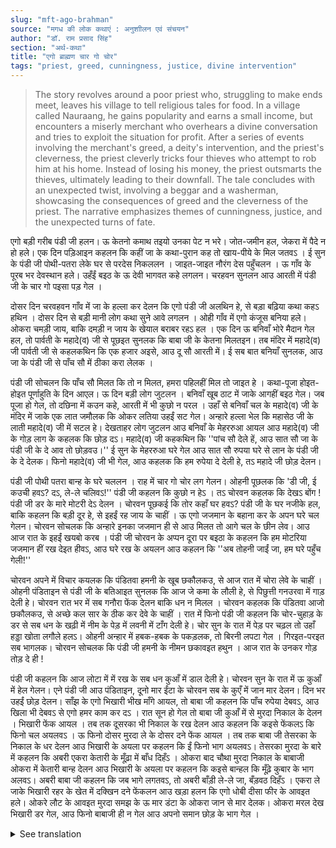 ```yaml
---
slug: "mft-ago-brahman"
source: "मगध की लोक कथाएं : अनुशाीलन एवं संचयन"
author: "डॉ. राम प्रसाद सिंह"
section: "अर्थ-कथा"
title: "एगो ब्राह्मण चार गो चोर"
tags: "priest, greed, cunningness, justice, divine intervention"
---
```

<blockquote> 
The story revolves around a poor priest who, struggling to make ends meet, leaves his village to tell religious tales for food. In a village called Nauraang, he gains popularity and earns a small income, but encounters a miserly merchant who overhears a divine conversation and tries to exploit the situation for profit. After a series of events involving the merchant's greed, a deity's intervention, and the priest's cleverness, the priest cleverly tricks four thieves who attempt to rob him at his home. Instead of losing his money, the priest outsmarts the thieves, ultimately leading to their downfall. The tale concludes with an unexpected twist, involving a beggar and a washerman, showcasing the consequences of greed and the cleverness of the priest. The narrative emphasizes themes of cunningness, justice, and the unexpected turns of fate.
</blockquote>

एगो बड़ी गरीब पंडी जी हलन। ऊ केतनो कमाथ तइयो उनका पेट न भरे। जोत-जमीन हल, जेकरा में पैदे न हो हले। एक दिन पड़िआइन कहलन कि कहीं जा के कथा-पुरान कह तो खाय-पीये के मिल जतवऽ । ई सुन के पंडी जी पोथी-पतरा लेके घर से परदेस निकललन । जाइत-जाइत नौरंग देस पहुँचलन । ऊ गाँव के पूरब भर देवस्थान हले। उहँईं बइठ के ऊ देवी भागवत कहे लगलन। चरहवन सुनलन आउ आरती में पंडी जी के चार गो पइसा पड़ गेल । 

दोसर दिन चरवहवन गाँव में जा के हल्ला कर देलन कि एगो पंडी जी अलथिन हे, से बड़ा बढ़िया कथा कहऽ हथिन । दोसर दिन से बड़ी मानी लोग कथा सुने आवे लगलन । ओही गाँव में एगो कंजूस बनिया हले। ओकरा चमड़ी जाय, बाकि दमड़ी न जाय के खेयाल बराबर रहऽ हल । एक दिन ऊ बनिवाँ भोरे मैदान गेल हल, तो पार्वती के महादे(व) जी से पूछइत सुनलक कि बाबा जी के केतना मिलतइन। तब मंदिर में महादे(व) जी पार्वती जी से कहलकथिन कि एक हजार अइसे, आउ दू सौ आरती में। ई सब बात बनियाँ सुनलक, आउ जा के पंडी जी से पाँच सौ में ठीका करा लेलक । 

पंडी जी सोचलन कि पाँच सौ मिलत कि तो न मिलत, हमरा पहिलहीं मिल तो जाइत हे । कथा-पूजा होइत-होइत पूर्णाहुति के दिन आएल। ऊ दिन बड़ी लोग जुटलन । बनिवाँ खूब ठाट में जाके आगहीं बइठ गेल। जब पूजा हो गेल, तो दछिना में कउन कहे, आरती में भी कुछो न परल । उहाँ से बनिवाँ चल के महादे(व) जी के मंदिर में जाके एक लात जमौलक कि ओकर लतिया उहईं सट गेल। अन्हारे हल्ला भेल कि महासेठ जी के लाती महादे(व) जी में सटल हे। देखताहर लोग जुटलन आउ बनिवाँ के मेहररुआ आयल आउ महादे(व) जी के गोड़ लाग के कहलक कि छोड़ दऽ। महादे(व) जी कहकथिन कि ''पांच सौ देले हें, आउ सात सौ जा के पंडी जी के दे आव तो छोड़वउ।'' ई सुन के मेहररुआ घरे गेल आउ सात सौ रुपया घरे से लान के पंडी जी के दे देलक। फिनो महादे(व) जी भी गेल, आउ कहलक कि हम रुपेया दे देली हे, तऽ महादे जी छोड़ देलन।
 
पंडी जी पोथी पतरा बान्ह के घरे चललन । राह में चार गो चोर लग गेलन। ओहनी पूछलक कि 'डी जी, ई कउची हवऽ?  दऽ, ले-ले चलिवऽ!'' पंडी जी कहलन कि कुछो न हेऽ । तऽ चोरवन कहलक कि देखऽ बोंग ! पंडी जी डर के मारे मोटरी देऽ देलन । चोरवन पूछकई कि तोर कहाँ घर हवऽ? पंडी जी के घर नजीके हल, बाकि कहलन कि बड़ी दूर हे, से इहईं रह जाय के चाहीं । ऊ एगो जजमान के बहाना कर के अपन घरे चल गेलन। चोरवन सोचलक कि अन्हारे इनका जजमान ही से आउ मिलत तो आगे चल के छीन लेव। आउ आज रात के इहईं खयबो करब । पंडी जी चोरवन के अप्पन दूरा पर बइठा के कहलन कि हम मोटरिया जजमान हीं रख देइत हीवऽ, आउ घरे रख के अयलन आउ कहलन कि ''अब तोहनी जाईं जा, हम घरे पहुँच गेली!'' 

चोरवन अपने में विचार कयलक कि पंडितवा हमनी के खूब छकौलकउ, से आज रात में चोरा लेवे के चाहीं । ओहनी पंडिताइन से पंडी जी के बतिआइत सुनलक कि आज जे कमा के लौली हे, से पिछुत्ती गनउरवा में गाड़ देली हे। चोरवन रात भर में सब गनौरा फेंक देलन बाकि धन न मिलल । चोरवन कहलक कि पंडितवा आजो छकौलकउ, से अच्छे कल सार के ठीक कर देवे के चाहीं । रात में फिनो पंडी जी कहलन कि चोर-चुहाड़ के डर से सब धन के खढ़ी में नीम के पेड़ में लवनी में टाँग देली हे। चोर सुन के रात में पेड़ पर चढ़ल तो उहाँ हड्डा खोता लगौले हलऽ। ओहनी अन्हार में हबक-हबक के पकड़लक, तो बिरनी लपटा गेल । गिरइत-परइत सब भागलक। चोरवन सोचलक कि पंडी जी हमनी के नीमन छकावइत हथुन । आज रात के उनकर गोड़ तोड़ दे ही ! 

पंडी जी कहलन कि आज लोटा में में रख के सब धन कुआँ में डाल देली हे। चोरवन सुन के रात में ऊ कुआँ में हेल गेलन। एने पंडी जी आउ पंडिताइन, दूनो मार ईंटा के चोरवन सब के कुएँ में जान मार देलन। दिन भर उहईं छोड़ देलन। साँझ के एगो भिखारी भीख माँगे आयल, तो बाबा जी कहलन कि पाँच रुपेया देबवऽ, आउ खिला भी देबवऽ से एगो हमर काम कर दऽ । रात सून हो गेल तो बाबा जी कुआँ में से मुरदा निकाल के देलन । भिखारी फेंक आयल । तब तक दूसरका भी निकाल के रख देलन आउ कहलन कि कइसे फेंकलऽ कि फिनो चल अयलवऽ । ऊ फिनो दोसर मुरदा ले के दोसर दने फेंक आयल । तब तक बाबा जी तेसरका के निकाल के धर देलन आउ भिखारी के अयला पर कहलन कि ईं फिनो भाग अयलवऽ। तेसरका मुरदा के बारे में कहलन कि अबरी एकरा केतारी के मूँढ़ा में बाँध दिहँऽ । ओकरा बाद चौथा मुरदा निकाल के बाबाजी ओकरा में केतारी बान्ह देलन आउ भिखारी के अयला पर कहलन कि कइसे बान्हल कि मूँढ़े कुबार के भाग अलवऽ। अबरी बाबा जी कहलन कि जब भागे लगतवऽ, तो अबरी बाँड़ी ले-ले जा, बँड़वठ दिहँऽ । एकरा ले जाके भिखारी रहर के खेत में दक्खिन दने फेंकलन आउ खड़ा हलन कि एगो धोबी दीसा फीर के आवइत हले। ओकरे लौट के आवइत मुरदा समझ के ऊ मार डंटा के ओकरा जान से मार देलक। ओकरा मरल देख भिखारी डर गेल, आउ फिनो बाबाजी ही न गेल आउ अपनो समान छोड़ के भाग गेल । 

<details> 
<summary>See translation</summary>

Once, there was a very poor priest. No matter how much he worked, he could not fill his belly. He had a piece of land to cultivate, but it didn't yield any produce. One day, a local said to him, "Go somewhere and narrate stories, then you will get some food and drink." Hearing this, the priest took his books and left home for a distant place. While on his way, he reached a place called Nauraang. There was a temple on the east side of the village. Sitting there, he began to tell the tales of the goddess. The villagers listened, and during the arati (ceremonial worship), the priest earned four paise.

The next day, the villagers spread the word that a priest was in the village who had a very good narrative style. From the following day, many respectable people started coming to listen to his stories. In that same village, there was a miserly merchant. He would think twice before spending even a penny. One day, while going to the fields in the early morning, he overheard Parvati asking Mahadev how much they would earn. Inside the temple, Mahadev told Parvati that they earned a thousand, plus two hundred during the arati. The merchant heard all this and then went and settled with the priest for five hundred.

The priest thought that whether he would receive the five hundred or not, at least he would be able to get something. The day of the conclusion of the storytelling and worship came, and many people gathered. The merchant went to the function with much fanfare and sat at the front. Once the worship was done, no one could be seen offering anything, not even in the arati. From there, the merchant went to Mahadev's temple and kicked the deity's idol so hard that it cracked. There was a commotion as everyone saw that the merchant's foot had struck the idol. Onlookers gathered, and the merchant's wife came and pleaded with Mahadev to let him go. Mahadev said, "He has given five hundred, and if you bring seven hundred for the priest, then I will let him go." Hearing this, the wife went home and brought back seven hundred rupees for the priest. After that, Mahadev also left, saying that since the money had been given, he would release him.

The priest tied his books and started to return home. On the way, he encountered four thieves. They asked him, "Hey priest, what do you have? Hand it over!" The priest replied that he had nothing. The thieves then said, "Don't try to fool us!" Scared, the priest handed them his possessions. The thieves asked him where his home was. The priest's home was nearby, but he claimed it was far away and said he would like to stay here. He made an excuse about a patron and went home.

The thieves thought that if the priest met his patron nearby, they would take everything from him later on. They decided to stay there for dinner that night. The priest seated the thieves on his doorstep and told them, "I will keep my items with the patron, and then I will return home with them. You all can go now; I have reached home!"

The thieves considered the priest had tricked them and decided to steal from him that night. They overheard the priest telling his wife that he had hidden all the money in a neem tree at their house to protect it from thieves. Hearing this, the thieves climbed the tree that night and ended up getting stuck in its branches. In the darkness, they struggled and got tangled in the tree. As they fell, they all fled in fear. The thieves realized that the priest was very clever in tricking them. They decided that tonight they would break his legs!

The priest said he had hidden all the money in a pot in the well. Upon hearing this, the thieves rushed to the well. Meanwhile, the priest and his wife secretly threw all the thieves into the well. They left them there for the entire day. In the evening, a beggar came asking for alms. The priest told him, "I will give you five rupees and feed you if you do a little work for me." When the night became quiet, the priest started pulling out the dead bodies from the well. The beggar was shocked when he saw and threw one away. By then, the priest had already pulled out the second body and said to the beggar, "Look, here's another, you can throw it away." The beggar threw another body, and by the time the priest pulled out the third body, he warned the beggar not to discard it recklessly. He then bound the last body and told the beggar to tie it properly because it must be disposed of carefully. After that, he tied the fourth body and warned the beggar about it as well.

The beggar, terrified, took the bodies and threw them into the fields. As he stood there, a washerman passing by mistook the corpse for someone alive and beat it, thinking it was a wrongdoer. When he realized he had killed a dead body, the beggar got scared and ran away, leaving all his belongings behind.
</details>